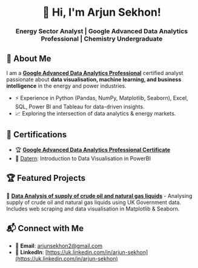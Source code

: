 <h1 align="center">👋 Hi, I'm Arjun Sekhon!</h1>
<h3 align="center">Energy Sector Analyst | Google Advanced Data Analytics Professional | Chemistry Undergraduate</h3>

## 🚀 About Me
I am a **[Google Advanced Data Analytics Professional](https://www.coursera.org/professional-certificates/google-advanced-data-analytics)** certified analyst passionate about **data visualisation, machine learning, and business intelligence** in the energy and power industries.
- ⚡ Experience in Python (Pandas, NumPy, Matplotlib, Seaborn), Excel, SQL, Power BI and Tableau for data-driven insights.
- 📈 Exploring the intersection of data analytics & energy markets.

## 🎯 Certifications
- 🏆 **[Google Advanced Data Analytics Professional Certificate](https://www.coursera.org/account/accomplishments/professional-cert/QVYZB2WHIGLE)**
- 📜 [Datern](https://datern.co.uk/): Introduction to Data Visualisation in PowerBI

## 🏆 Featured Projects
🔹 **[Data Analysis of supply of crude oil and natural gas liquids](https://github.com/arjunsekhon/uk_govt_energy_analysis)** - Analysing supply of crude oil and natural gas liquids using UK Government data. Includes web scraping and data visualisation in Matplotlib & Seaborn.

## 📬 Connect with Me
- 📧 **Email**: arjunsekhon2@gmail.com
- 💼 **LinkedIn**: [https://uk.linkedin.com/in/arjun-sekhon](https://uk.linkedin.com/in/arjun-sekhon)
